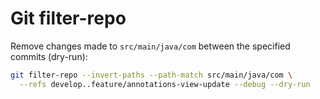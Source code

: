 # Git filter-repo

Remove changes made to `src/main/java/com` between the specified commits (dry-run):

```bash
git filter-repo --invert-paths --path-match src/main/java/com \
  --refs develop..feature/annotations-view-update --debug --dry-run
```
